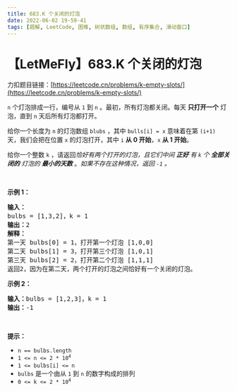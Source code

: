 ```yaml
---
title: 683.K 个关闭的灯泡
date: 2022-06-02 19-59-41
tags: [题解, LeetCode, 困难, 树状数组, 数组, 有序集合, 滑动窗口]
---
```


# 【LetMeFly】683.K 个关闭的灯泡

力扣题目链接：[https://leetcode.cn/problems/k-empty-slots/](https://leetcode.cn/problems/k-empty-slots/)

<p><code>n</code>&nbsp;个灯泡排成一行，编号从 <code>1</code> 到<meta charset="UTF-8" />&nbsp;<code>n</code>&nbsp;。最初，所有灯泡都关闭。每天&nbsp;<strong>只打开一个</strong>&nbsp;灯泡，直到<meta charset="UTF-8" />&nbsp;<code>n</code>&nbsp;天后所有灯泡都打开。</p>

<p>给你一个长度为<meta charset="UTF-8" />&nbsp;<code>n</code>&nbsp;的灯泡数组 <code>blubs</code> ，其中 <code>bulls[i] = x</code> 意味着在第 <code>(i+1)</code> 天，我们会把在位置 <code>x</code> 的灯泡打开，其中 <code>i</code> <strong>从 0 开始</strong>，<code>x</code> <strong>从 1 开始</strong>。</p>

<p>给你一个整数<meta charset="UTF-8" />&nbsp;<code>k</code>&nbsp;，请返回<em>恰好有两个打开的灯泡，且它们中间 <strong>正好</strong> 有<meta charset="UTF-8" />&nbsp;<code>k</code>&nbsp;个&nbsp;<strong>全部关闭的</strong> 灯泡的 <strong>最小的天数</strong> </em>。<em>如果不存在这种情况，返回 <code>-1</code> 。</em></p>

<p>&nbsp;</p>

<p><b>示例 1：</b></p>

<pre>
<b>输入：</b>
bulbs = [1,3,2]，k = 1
<b>输出：</b>2
<b>解释：</b>
第一天 bulbs[0] = 1，打开第一个灯泡 [1,0,0]
第二天 bulbs[1] = 3，打开第三个灯泡 [1,0,1]
第三天 bulbs[2] = 2，打开第二个灯泡 [1,1,1]
返回2，因为在第二天，两个打开的灯泡之间恰好有一个关闭的灯泡。
</pre>

<p><strong>示例 2：</strong></p>

<pre>
<strong>输入：</strong>bulbs = [1,2,3]，k = 1
<strong>输出：</strong>-1
</pre>

<p>&nbsp;</p>

<p><b>提示：</b></p>

<ul>
	<li><code>n == bulbs.length</code></li>
	<li><code>1 &lt;= n &lt;= 2 * 10<sup>4</sup></code></li>
	<li><code>1 &lt;= bulbs[i] &lt;= n</code></li>
	<li><code>bulbs</code> 是一个由从 <code>1</code> 到 <code>n</code> 的数字构成的排列</li>
	<li><code>0 &lt;= k &lt;= 2 * 10<sup>4</sup></code></li>
</ul>


    